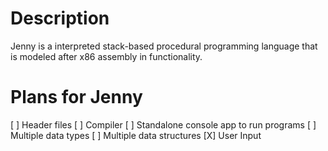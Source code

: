 # Description
Jenny is a interpreted stack-based procedural programming language that is modeled after x86 assembly in functionality.

# Plans for Jenny
[ ] Header files
[ ] Compiler
[ ] Standalone console app to run programs
[ ] Multiple data types
[ ] Multiple data structures
[X] User Input
